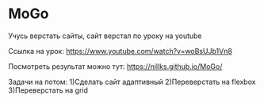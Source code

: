 # MoGo

Учусь верстать сайты, сайт верстал по уроку на youtube

Cсылка на урок: https://www.youtube.com/watch?v=woBsUJb1Vn8

Посмотреть результат можно тут: https://nillks.github.io/MoGo/

Задачи на потом:
1)Сделать сайт адаптивный
2)Переверстать на flexbox
3)Переверстать на grid
